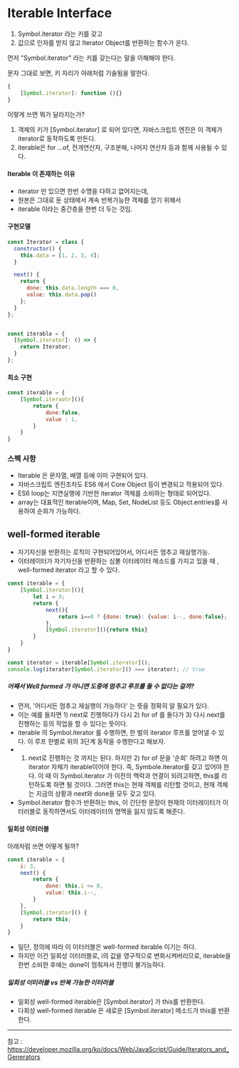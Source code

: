 # Iterable Interface

1. Symbol.iterator 라는 키를 갖고
2. 값으로 인자를 받지 않고 Iterator Object를 반환하는 함수가 온다. 



먼저 "Symbol.iterator" 라는 키를 갖는다는 말을 이해해야 한다. 

문자 그대로 보면, 키 자리가 아래처럼 기술됨을 말한다. 

```javascript
{
    [Symbol.iterator]: function (){}
}
```

이렇게 쓰면 뭐가 달라지는가?

1. 객체의 키가 [Symbol.iterator] 로 되어 있다면, 자바스크립트 엔진은 이 객체가 iterator로 동작하도록 만든다.
2. iterable은 for ...of, 전개연산자, 구조분해, 나머지 연산자 등과 함께 사용될 수 있다.



#### Iterable 이 존재하는 이유

- iterator 만 있으면 한번 수명을 다하고 없어지는데,
- 원본은 그대로 둔 상태에서 계속 반복가능한 객체를 얻기 위해서
- iterable 이라는 중간층을 한번 더 두는 것임.



#### 구현모델

```javascript
const Iterator = class {
  constructor() {
    this.data = [1, 2, 3, 4];
  }

  next() {
    return {
      done: this.data.length === 0,
      value: this.data.pop()
    };
  }
};


const iterable = {
  [Symbol.iterator]: () => {
    return Iterator;
  }
};
```



#### 최소 구현 

```javascript
const iterable = {
    [Symbol.iteraotr](){
        return {
            done:false,
            value : 1,
        }
    }
}
```



### 스펙 사항

- Iterable 은 문자열, 배열 등에 이미 구현되어 있다. 
- 자바스크립트 엔진조차도 ES6 에서 Core Object 등이 변경되고 적용되어 있다. 
- ES6 loop는 지연실행에 기반한 iterator 객체를 소비하는 형태로 되어있다. 
- array는 대표적인 iterable이며, Map, Set, NodeList 등도 Object.entries를 사용하여 순회가 가능하다.



## well-formed iterable

- 자기자신을 반환하는 로직이 구현되어있어서, 어디서든 멈추고 재실행가능.
- 이터레이터가 자기자신을 반환하는 심볼 이터레이터 메소드를 가지고 있을 때 , well-formed iterator 라고 할 수 있다.

```javascript
const iterable = {
    [Symbol.iterator](){
        let i = 3;
        return {
            next(){
                return i==0 ? {done: true}: {value: i--, done:false};
            },
            [Symbol.iterator](){return this}
        }
    }
}

const iterator = iterable[Symbol.iterator]();
console.log(iterator[Symbol.iterator]() === iterator); // true
```

##### 어째서 Well formed 가 아니면 도중에 멈추고 루프를 돌 수 없다는 걸까?

- 먼저, '어디서든 멈추고 재실행이 가능하다' 는 뜻을 정확히 알 필요가 있다.  
- 이는 예를 들자면 1) next로 진행하다가 다시 2) for of 를 돌다가 3) 다시 next를 진행하는 등의 작업을 할 수 있다는 뜻이다. 
- iterable 의 Symbol.iterator 를 수행하면, 한 벌의 iterator 루프를 얻어낼 수 있다. 이 루프 한벌로 위의 3단계 동작을 수행한다고 해보자. 
- 1) next로 진행하는 것 까지는 된다. 하지만 2) for of 문을 '순회' 하려고 하면 이 iterator 자체가 iterable이어야 한다. 즉, Symbole.iterator를 갖고 있어야 한다. 이 때 이 Symbol.iterator 가 이전의 맥락과 연결이 되려고하면, this를 리턴하도록 하면 될 것이다. 그러면 this는 현재 객체를 리턴할 것이고, 현재 객체는 지금의 상황과 next와 done을 모두 갖고 있다. 
- Symbol.iterator 함수가 반환하는 this, 이 간단한 문장이 현재의 이터레이터가 이터러블로 동작하면서도 이터레이터의 명맥을 잃지 않도록 해준다.



#### 일회성 이터러블

아래처럼 쓰면 어떻게 될까?

```javascript
const iterable = {
    i: 3,
    next() {
        return {
            done: this.i <= 0,
            value: this.i--,
        }
    },
    [Symbol.iterator]() {
        return this;
    }
}
```

- 일단, 정의에 따라 이 이터러블은 well-formed iterable 이기는 하다. 
- 하지만 이건 일회성 이터러블로, i의 값을 영구적으로 변화시켜버리므로, iterable을 한번 소비한 후에는 done이 멈춰져서 진행이 불가능하다.



##### 일회성 이터러블 vs 반복 가능한 이터러블

- 일회성 well-formed iterable은 [Symbol.iterator] 가 this를 반환한다. 
- 다회성 well-formed iterable 은 새로운 [Symbol.iterator] 메소드가 this를 반환한다.



---

참고 : https://developer.mozilla.org/ko/docs/Web/JavaScript/Guide/Iterators_and_Generators